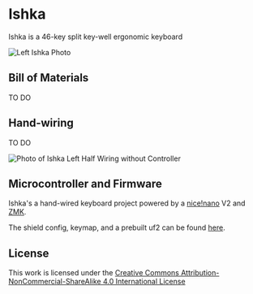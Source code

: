 # Ishka
Ishka is a 46-key split key-well ergonomic keyboard

![Left Ishka Photo](images/ishka_left.png)

## Bill of Materials
TO DO

## Hand-wiring
TO DO

![Photo of Ishka Left Half Wiring without Controller](images/matrix.png)

## Microcontroller and Firmware
Ishka's a hand-wired keyboard project powered by a [nice!nano](https://nicekeyboards.com/nice-nano) V2 and [ZMK](https://zmk.dev).

The shield config, keymap, and a prebuilt uf2 can be found [here](https://github.com/BrokenFlows/zmk-brokenflows).

## License
This work is licensed under the [Creative Commons Attribution-NonCommercial-ShareAlike 4.0 International License](http://creativecommons.org/licenses/by-nc-sa/4.0/)
